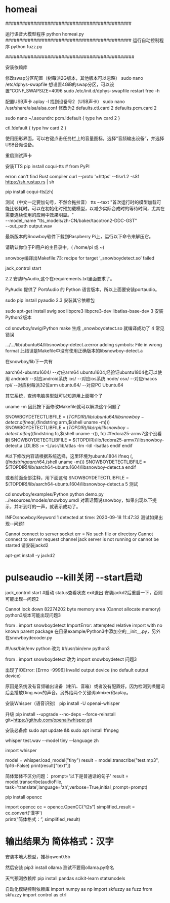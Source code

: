 # homeai

#############################################

运行语音大模型程序
python homeai.py
#############################################
运行自动控制程序
python fuzz.py

##############################################

安装依赖库

修改swap分区配置（树莓派2G版本，其他版本可以忽略）
sudo nano /etc/dphys-swapfile
想设置4GiB的swap分区，可以设置“CONF_SWAPSIZE=4096
sudo /etc/init.d/dphys-swapfile restart
free -h

配置USB声卡
aplay -l
找到设备号2（USB声卡）
sudo nano /usr/share/alsa/alsa.conf
修改为2
defaults.ctl.card 2
defaults.pcm.card 2

sudo nano ~/.asoundrc
pcm.!default {
    type hw
    card 2
}

ctl.!default {
    type hw
    card 2
}

使用图形界面，可以右键点击任务栏上的音量图标，选择“音频输出设备”，并选择USB音频设备。

重启测试声卡

安装TTS
pip install coqui-tts  # from PyPI

error: can't find Rust compiler
curl --proto '=https' --tlsv1.2 -sSf https://sh.rustup.rs | sh 
 
pip install coqui-tts[zh]


测试（中文一定要加句号，不然会拖拉音）
tts --text "首次运行时的模型加载可能比较耗时。可以在初始化时预加载模型，以减少实际合成时的等待时间，尤其在需要连续使用的应用中效果明显。" \
    --model_name "tts_models/zh-CN/baker/tacotron2-DDC-GST" \
    --out_path output.wav


最新版本的Snowboy软件下载到Raspberry Pi上，运行以下命令来解压它。

请确认你位于Pi用户的主目录中。( /home/pi 或 ~)

snowboy编译出Makefile:73: recipe for target ‘_snowboydetect.so‘ failed


jack_control start

2.2 安装PyAudio,这个在requirements.txt里面要求了。

  PyAudio 提供了 PortAudio 的 Python 语言版本，所以上面要安装portaudio。

sudo pip install pyaudio
2.3 安装其它依赖包

sudo apt-get install swig sox libpcre3 libpcre3-dev libatlas-base-dev
3 安装Python2版本

cd snowboy/swig/Python
make
生成 _snowboydetect.so 就编译成功了
4 常见错误

 …/…/lib/ubuntu64/libsnowboy-detect.a:error adding symbols: File in wrong format
此错误是Makefile中没有使用正确版本的libsnowboy-detect.a

在snowboy/lib下一共有

aarch64-ubuntu1604/    --对应arm64 ubuntu1604,经验证ubuntu1804也可以使用
android/                         --对应android系统
ios/                                 --对应ios系统
node/
osx/                                 --对应macos
rpi/                                   --对应树莓派32位arm
ubuntu64/                        --对应PC Ubuntu64

其它系统，查询电脑类型就可以知道用上面哪个了

uname -m
因此按下面修改Makefile就可以解决这个问题了

SNOWBOYDETECTLIBFILE = $(TOPDIR)/lib/ubuntu64/libsnowboy-detect.a
ifneq (,$(findstring arm,$(shell uname -m)))
  SNOWBOYDETECTLIBFILE = $(TOPDIR)/lib/rpi/libsnowboy-detect.a
  ifeq ($(findstring fc,$(shell uname -r)), fc) 
    #fedora25-armv7这个没看到
    SNOWBOYDETECTLIBFILE = $(TOPDIR)/lib/fedora25-armv7/libsnowboy-detect.a
    LDLIBS := -L/usr/lib/atlas -lm -ldl -lsatlas
  endif
endif
 
#以下修改内容请根据系统选择，这里环境为ubuntu1804
ifneq (,$(findstring aarch64,$(shell uname -m)))
  SNOWBOYDETECTLIBFILE = $(TOPDIR)/lib/aarch64-ubuntu1604/libsnowboy-detect.a
endif
 
或者前面全部注释，用下面这句
SNOWBOYDETECTLIBFILE = $(TOPDIR)/lib/aarch64-ubuntu1604/libsnowboy-detect.a
5 测试

cd snowboy/examples/Python
python demo.py ../resources/models/snowboy.umdl
对着话筒说snowboy，如果出现以下提示，并听到叮的一声，就表示成功了。

INFO:snowboy:Keyword 1 detected at time: 2020-09-18 11:47:32
测试如果出现--问题1

Cannot connect to server socket err = No such file or directory
Cannot connect to server request channel
jack server is not running or cannot be started
请安装jackd2

apt-get install -y jackd2
 
# pulseaudio --kill关闭 --start启动
jack_control start #启动 status查看状态 exit退出
安装jackd2后重启一下，否则可能出现--问题2

Cannot lock down 82274202 byte memory area (Cannot allocate memory)
python3版本可能出现问题3

 from . import snowboydetect
ImportError: attempted relative import with no known parent package
在目录example/Python3中添加空的__init__.py，另外在snowboydecoder.py

#!/usr/bin/env python
改为
#!/usr/bin/env python3
 
from . import snowboydetect
改为
import snowboydetect
问题3

出现了IOError: [Errno -9996] Invalid output device (no default output device)

原因是系统没有音频输出设备（喇叭、音箱）或者没有配置好。因为检测到唤醒词后会播放Ding.wav的声音。另外给两个关键词almixer和aplay。


安装Whisper（语音识别）
pip install -U openai-whisper

升级
pip install --upgrade --no-deps --force-reinstall git+https://github.com/openai/whisper.git

安装必备库
sudo apt update && sudo apt install ffmpeg

whisper test.wav --model tiny --language zh

import whisper

model = whisper.load_model("tiny")
result = model.transcribe("test.mp3", fp16=False)
print(result["text"])

简体繁体不区分问题：
prompt='以下是普通话的句子'
result = model.transcribe(audioFile, task='translate',language='zh',verbose=True,initial_prompt=prompt)

pip install opencc

import opencc
cc = opencc.OpenCC(“t2s”)
simplified_result = cc.convert('漢字')  
print(“简体格式：”, simplified_result)
# 输出结果为 简体格式：汉字


安装本地大模型，推荐qwen0.5b


然后安装
pip3 install ollama
测试不要用ollama.py命名

天气预测依赖库
pip install pandas scikit-learn statsmodels

自动化模糊控制依赖库
import numpy as np
import skfuzzy as fuzz
from skfuzzy import control as ctrl


